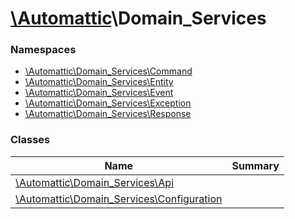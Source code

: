 # [\Automattic](../namespaces/automattic.md)\Domain_Services

### Namespaces

* [\Automattic\Domain_Services\Command](../namespaces/automattic-domain-services-command.md)
* [\Automattic\Domain_Services\Entity](../namespaces/automattic-domain-services-entity.md)
* [\Automattic\Domain_Services\Event](../namespaces/automattic-domain-services-event.md)
* [\Automattic\Domain_Services\Exception](../namespaces/automattic-domain-services-exception.md)
* [\Automattic\Domain_Services\Response](../namespaces/automattic-domain-services-response.md)

### Classes

| Name | Summary |
|------|---------|
| [\Automattic\Domain_Services\Api](../classes/Automattic-Domain-Services-Api.md) |  |
| [\Automattic\Domain_Services\Configuration](../classes/Automattic-Domain-Services-Configuration.md) |  |
